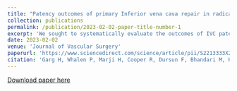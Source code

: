 ```yaml
---
title: "Patency outcomes of primary Inferior vena cava repair in radical nephrectomy & tumor thrombectomy"
collection: publications
permalink: /publication/2023-02-02-paper-title-number-1
excerpt: 'We sought to systematically evaluate the outcomes of IVC patency over short- to intermediate-term follow-up for patients undergoing primary repair of IVC and to assess the association with survival.'
date: 2023-02-02
venue: 'Journal of Vascular Surgery'
paperurl: 'https://www.sciencedirect.com/science/article/pii/S2213333X23000550?via%3Dihub'
citation: 'Garg H, Whalen P, Marji H, Cooper R, Dursun F, Bhandari M, Khanna L, Jayakumar L, Liss MA, Svatek RS, Rodriguez R, Kaushik D, Pruthi DK. Patency outcomes of primary inferior vena cava repair in radical nephrectomy and tumor thrombectomy. J Vasc Surg Venous Lymphat Disord. 2023 May;11(3) 595-604.e2. doi:10.1016/j.jvsv.2023.01.004. PMID: 36736700.'
---
```


[Download paper here](https://www.sciencedirect.com/science/article/pii/S2213333X23000550?via%3Dihub)
